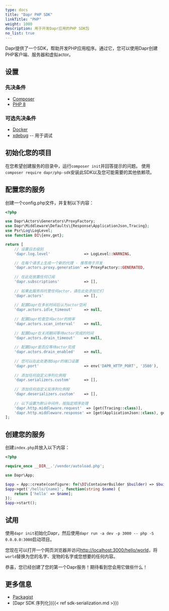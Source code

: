 ```yaml
---
type: docs
title: "Dapr PHP SDK"
linkTitle: "PHP"
weight: 1000
description: 用于开发Dapr应用的PHP SDK包
no_list: true
---
```


Dapr提供了一个SDK，帮助开发PHP应用程序。通过它，您可以使用Dapr创建PHP客户端、服务器和虚拟actor。

## 设置

### 先决条件

- [Composer](https://getcomposer.org/)
- [PHP 8](https://www.php.net/)

### 可选先决条件

- [Docker](https://www.docker.com/)
- [xdebug](http://xdebug.org/) -- 用于调试

## 初始化您的项目

在您希望创建服务的目录中，运行`composer init`并回答提示的问题。
使用`composer require dapr/php-sdk`安装此SDK以及您可能需要的其他依赖项。

## 配置您的服务

创建一个config.php文件，并复制以下内容：

```php
<?php

use Dapr\Actors\Generators\ProxyFactory;
use Dapr\Middleware\Defaults\{Response\ApplicationJson,Tracing};
use Psr\Log\LogLevel;
use function DI\{env,get};

return [
    // 设置日志级别
    'dapr.log.level'               => LogLevel::WARNING,

    // 在每个请求上生成一个新的代理 - 推荐用于开发
    'dapr.actors.proxy.generation' => ProxyFactory::GENERATED,
    
    // 在此处放置任何订阅
    'dapr.subscriptions'           => [],
    
    // 如果此服务将托管任何actor，请在此处添加它们
    'dapr.actors'                  => [],
    
    // 配置Dapr在多长时间后认为actor空闲
    'dapr.actors.idle_timeout'     => null,
    
    // 配置Dapr检查空闲actor的频率
    'dapr.actors.scan_interval'    => null,
    
    // 配置Dapr在关闭期间等待actor完成的时间
    'dapr.actors.drain_timeout'    => null,
    
    // 配置Dapr是否应等待actor完成
    'dapr.actors.drain_enabled'    => null,
    
    // 您可以在此处更改Dapr的端口设置
    'dapr.port'                    => env('DAPR_HTTP_PORT', '3500'),
    
    // 添加任何自定义序列化例程
    'dapr.serializers.custom'      => [],
    
    // 添加任何自定义反序列化例程
    'dapr.deserializers.custom'    => [],
    
    // 以下设置为默认中间件，按指定顺序处理
    'dapr.http.middleware.request'  => [get(Tracing::class)],
    'dapr.http.middleware.response' => [get(ApplicationJson::class), get(Tracing::class)],
];
```

## 创建您的服务

创建`index.php`并放入以下内容：

```php
<?php

require_once __DIR__.'/vendor/autoload.php';

use Dapr\App;

$app = App::create(configure: fn(\DI\ContainerBuilder $builder) => $builder->addDefinitions(__DIR__ . '/config.php'));
$app->get('/hello/{name}', function(string $name) {
    return ['hello' => $name];
});
$app->start();
```

## 试用

使用`dapr init`初始化Dapr，然后使用`dapr run -a dev -p 3000 -- php -S 0.0.0.0:3000`启动项目。

您现在可以打开一个网页浏览器并访问[http://localhost:3000/hello/world](http://localhost:3000/hello/world)，将`world`替换为您的名字、宠物的名字或您想要的任何内容。

恭喜，您已经创建了您的第一个Dapr服务！期待看到您会用它做些什么！

## 更多信息

- [Packagist](https://packagist.org/packages/dapr/php-sdk)
- [Dapr SDK 序列化]({{< ref sdk-serialization.md >}})
